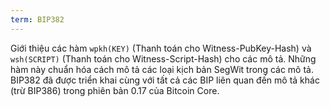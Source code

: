 ```yaml
---
term: BIP382
---
```


Giới thiệu các hàm `wpkh(KEY)` (Thanh toán cho Witness-PubKey-Hash) và `wsh(SCRIPT)` (Thanh toán cho Witness-Script-Hash) cho các mô tả. Những hàm này chuẩn hóa cách mô tả các loại kịch bản SegWit trong các mô tả. BIP382 đã được triển khai cùng với tất cả các BIP liên quan đến mô tả khác (trừ BIP386) trong phiên bản 0.17 của Bitcoin Core.